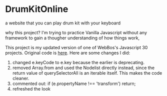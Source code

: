 # DrumKitOnline
a website that you can play drum kit with your keyboard

why this project? I'm trying to practice Vanilla Javascript without any framework to gain a thougher understanding of how things work,

This project is my updated version of one of WebBos's Javascript 30 projects. Original code is [here](https://github.com/wesbos/JavaScript30/tree/master/01%20-%20JavaScript%20Drum%20Kit). Here are some changes I did:
1. changed e.keyCode to e.key because the earlier is deprecating.
2. removed Array.from and used the Nodelist directly instead, since the return value of querySelectorAll is an iterable itself. This makes the code cleaner.
3. commented out: if (e.propertyName !== 'transform') return; 
4. refreshed the look
